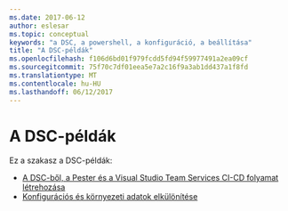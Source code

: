 ```yaml
---
ms.date: 2017-06-12
author: eslesar
ms.topic: conceptual
keywords: "a DSC, a powershell, a konfiguráció, a beállítása"
title: "A DSC-példák"
ms.openlocfilehash: f106d6bd01f979fcdd5fd94f59977491a2ea09cf
ms.sourcegitcommit: 75f70c7df01eea5e7a2c16f9a3ab1dd437a1f8fd
ms.translationtype: MT
ms.contentlocale: hu-HU
ms.lasthandoff: 06/12/2017
---
```

# <a name="dsc-examples"></a>A DSC-példák

Ez a szakasz a DSC-példák:

- [A DSC-ből, a Pester és a Visual Studio Team Services CI-CD folyamat létrehozása](dscCiCd.md)
- [Konfigurációs és környezeti adatok elkülönítése](separatingEnvData.md)

